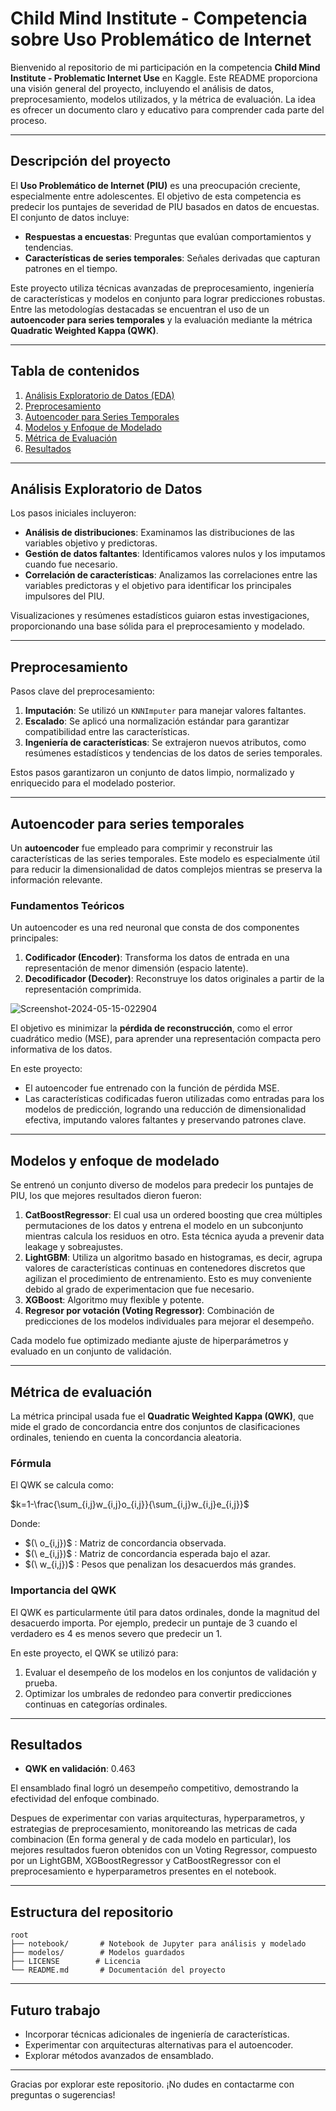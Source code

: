 
# Child Mind Institute - Competencia sobre Uso Problemático de Internet

Bienvenido al repositorio de mi participación en la competencia **Child Mind Institute - Problematic Internet Use** en Kaggle. Este README proporciona una visión general del proyecto, incluyendo el análisis de datos, preprocesamiento, modelos utilizados, y la métrica de evaluación. La idea es ofrecer un documento claro y educativo para comprender cada parte del proceso.

---

## Descripción del proyecto

El **Uso Problemático de Internet (PIU)** es una preocupación creciente, especialmente entre adolescentes. El objetivo de esta competencia es predecir los puntajes de severidad de PIU basados en datos de encuestas. El conjunto de datos incluye:

- **Respuestas a encuestas**: Preguntas que evalúan comportamientos y tendencias.
- **Características de series temporales**: Señales derivadas que capturan patrones en el tiempo.

Este proyecto utiliza técnicas avanzadas de preprocesamiento, ingeniería de características y modelos en conjunto para lograr predicciones robustas. Entre las metodologías destacadas se encuentran el uso de un **autoencoder para series temporales** y la evaluación mediante la métrica **Quadratic Weighted Kappa (QWK)**.

---

## Tabla de contenidos

1. [Análisis Exploratorio de Datos (EDA)](#análisis-exploratorio-de-datos)
2. [Preprocesamiento](#preprocesamiento)
3. [Autoencoder para Series Temporales](#autoencoder-para-series-temporales)
4. [Modelos y Enfoque de Modelado](#modelos-y-enfoque-de-modelado)
5. [Métrica de Evaluación](#métrica-de-evaluación)
6. [Resultados](#resultados)

---

## Análisis Exploratorio de Datos

Los pasos iniciales incluyeron:

- **Análisis de distribuciones**: Examinamos las distribuciones de las variables objetivo y predictoras.
- **Gestión de datos faltantes**: Identificamos valores nulos y los imputamos cuando fue necesario.
- **Correlación de características**: Analizamos las correlaciones entre las variables predictoras y el objetivo para identificar los principales impulsores del PIU.

Visualizaciones y resúmenes estadísticos guiaron estas investigaciones, proporcionando una base sólida para el preprocesamiento y modelado.

---

## Preprocesamiento

Pasos clave del preprocesamiento:

1. **Imputación**: Se utilizó un `KNNImputer` para manejar valores faltantes.
2. **Escalado**: Se aplicó una normalización estándar para garantizar compatibilidad entre las características.
3. **Ingeniería de características**: Se extrajeron nuevos atributos, como resúmenes estadísticos y tendencias de los datos de series temporales.

Estos pasos garantizaron un conjunto de datos limpio, normalizado y enriquecido para el modelado posterior.

---

## Autoencoder para series temporales

Un **autoencoder** fue empleado para comprimir y reconstruir las características de las series temporales. Este modelo es especialmente útil para reducir la dimensionalidad de datos complejos mientras se preserva la información relevante.

### Fundamentos Teóricos

Un autoencoder es una red neuronal que consta de dos componentes principales:

1. **Codificador (Encoder)**: Transforma los datos de entrada en una representación de menor dimensión (espacio latente).
2. **Decodificador (Decoder)**: Reconstruye los datos originales a partir de la representación comprimida.

![Screenshot-2024-05-15-022904](https://github.com/user-attachments/assets/79514d05-034e-4f34-886a-fa8ef958ebfb)

El objetivo es minimizar la **pérdida de reconstrucción**, como el error cuadrático medio (MSE), para aprender una representación compacta pero informativa de los datos.

En este proyecto:

- El autoencoder fue entrenado con la función de pérdida MSE.
- Las características codificadas fueron utilizadas como entradas para los modelos de predicción, logrando una reducción de dimensionalidad efectiva, imputando valores faltantes y preservando patrones clave.

---

## Modelos y enfoque de modelado

Se entrenó un conjunto diverso de modelos para predecir los puntajes de PIU, los que mejores resultados dieron fueron:

1. **CatBoostRegressor**: El cual usa un ordered boosting que crea múltiples permutaciones de los datos y entrena el modelo en un subconjunto mientras calcula los residuos en otro. Esta técnica ayuda a prevenir data leakage y sobreajustes.
2. **LightGBM**: Utiliza un algoritmo basado en histogramas, es decir, agrupa valores de características continuas en contenedores discretos que agilizan el procedimiento de entrenamiento. Esto es muy conveniente debido al grado de experimentacion que fue necesario.
3. **XGBoost**: Algoritmo muy flexible y potente.
4. **Regresor por votación (Voting Regressor)**: Combinación de predicciones de los modelos individuales para mejorar el desempeño.

Cada modelo fue optimizado mediante ajuste de hiperparámetros y evaluado en un conjunto de validación.

---

## Métrica de evaluación

La métrica principal usada fue el **Quadratic Weighted Kappa (QWK)**, que mide el grado de concordancia entre dos conjuntos de clasificaciones ordinales, teniendo en cuenta la concordancia aleatoria.

### Fórmula

El QWK se calcula como:

$k=1-\frac{\sum_{i,j}w_{i,j}o_{i,j}}{\sum_{i,j}w_{i,j}e_{i,j}}\$

Donde:
- $(\ o_{i,j})\$ : Matriz de concordancia observada.
- $(\ e_{i,j})\$ : Matriz de concordancia esperada bajo el azar.
- $(\ w_{i,j})\$ : Pesos que penalizan los desacuerdos más grandes.

### Importancia del QWK

El QWK es particularmente útil para datos ordinales, donde la magnitud del desacuerdo importa. Por ejemplo, predecir un puntaje de 3 cuando el verdadero es 4 es menos severo que predecir un 1.

En este proyecto, el QWK se utilizó para:

1. Evaluar el desempeño de los modelos en los conjuntos de validación y prueba.
2. Optimizar los umbrales de redondeo para convertir predicciones continuas en categorías ordinales.

---

## Resultados
- **QWK en validación**: 0.463

El ensamblado final logró un desempeño competitivo, demostrando la efectividad del enfoque combinado.

Despues de experimentar con varias arquitecturas, hyperparametros, y estrategias de preprocesamiento, monitoreando las metricas de cada combinacion (En forma general y de cada modelo en particular), los mejores resultados fueron obtenidos con un Voting Regressor, compuesto por un LightGBM, XGBoostRegressor y CatBoostRegressor con el preprocesamiento e hyperparametros presentes en el notebook.

---

## Estructura del repositorio

```
root
├── notebook/       # Notebook de Jupyter para análisis y modelado
├── modelos/        # Modelos guardados
├── LICENSE        # Licencia
└── README.md       # Documentación del proyecto
```

---

## Futuro trabajo

- Incorporar técnicas adicionales de ingeniería de características.
- Experimentar con arquitecturas alternativas para el autoencoder.
- Explorar métodos avanzados de ensamblado.

---

Gracias por explorar este repositorio. ¡No dudes en contactarme con preguntas o sugerencias!
